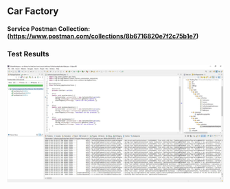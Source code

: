 ## Car Factory

#### Service Postman Collection: (https://www.postman.com/collections/8b6716820e7f2c75b1e7)





### Test Results
![image](https://github.com/yunussezgin/car-factory/blob/master/src/main/resources/CarFactoryTest.JPG?raw=true)
